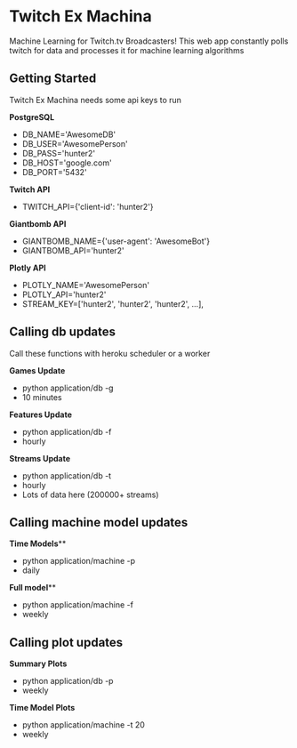 # Twitch Ex Machina

Machine Learning for Twitch.tv Broadcasters! This web app constantly polls twitch for data and processes it for machine learning algorithms

## Getting Started

Twitch Ex Machina needs some api keys to run

**PostgreSQL** 
* DB_NAME='AwesomeDB'
* DB_USER='AwesomePerson'
* DB_PASS='hunter2'
* DB_HOST='google.com'
* DB_PORT='5432'

**Twitch API** 
* TWITCH_API={'client-id': 'hunter2'}

**Giantbomb API** 
* GIANTBOMB_NAME={'user-agent': 'AwesomeBot'}
* GIANTBOMB_API='hunter2' 

**Plotly API** 
* PLOTLY_NAME='AwesomePerson'
* PLOTLY_API='hunter2'
* STREAM_KEY=['hunter2', 'hunter2', 'hunter2', ...],


## Calling db updates

Call these functions with heroku scheduler or a worker

**Games Update**
* python application/db -g
* 10 minutes

**Features Update**
* python application/db -f
* hourly

**Streams Update** 
* python application/db -t
* hourly
* Lots of data here (200000+ streams)

## Calling machine model updates

**Time Models****
* python application/machine -p 
* daily

**Full model****
* python application/machine -f
* weekly

## Calling plot updates

**Summary Plots**
* python application/db -p
* weekly

**Time Model Plots**
* python application/machine -t 20
* weekly

